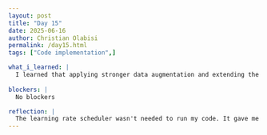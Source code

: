 ```yaml
---
layout: post
title: "Day 15"
date: 2025-06-16
author: Christian Olabisi
permalink: /day15.html
tags: ["Code implementation",]

what_i_learned: |
  I learned that applying stronger data augmentation and extending the training schedule with the appropriate learning rate scheduler, significantly improves the model’s performance. I also learned that by simulating  adversarial attacks like the PGD and then applying a defense before the final inference, you can assess and enhance the robustness of the  model. Lastly based on the code I was implementing today I learned that incorporating metrics like training accuracy alongside loss ensures that the code not only optimizes the model but also tracks how well it learns to recognize patterns over time. This will provide early warnings for issues like overfitting or underfitting and guide potential adjustments needed for the training loop.
  
blockers: |
  No blockers

reflection: |
  The learning rate scheduler wasn't needed to run my code. It gave me a lot of issues when I would run my final code. I tried to fix this issue by adding and downloading the needed library files, but each time I did and tried to run the code it would fail. So I ended up removing the learning scheduler and just importing some torch files. I finally got my code to run and now I'm just waiting for the results which come in by tomorrow morning. Hopefully my accuracy should increase from the last time  I ran this algorithm
---
```

